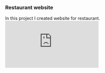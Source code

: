 ### Restaurant website
In this project I created website for restaurant.
![page1](https://github.com/nurbolatkz/Restaurant-website/blob/main/restaurant.html)
